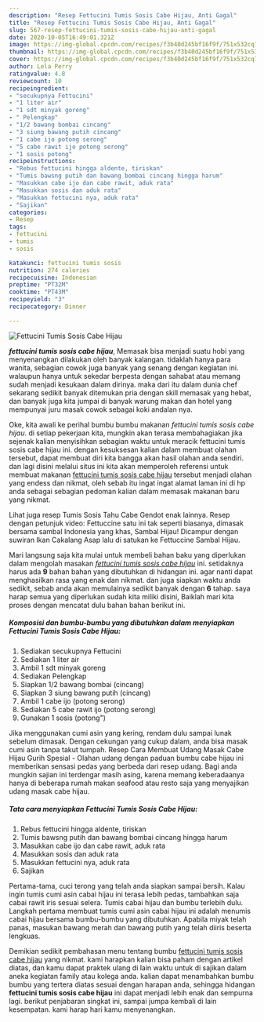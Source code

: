 ```yaml
---
description: "Resep Fettucini Tumis Sosis Cabe Hijau, Anti Gagal"
title: "Resep Fettucini Tumis Sosis Cabe Hijau, Anti Gagal"
slug: 567-resep-fettucini-tumis-sosis-cabe-hijau-anti-gagal
date: 2020-10-05T16:49:01.321Z
image: https://img-global.cpcdn.com/recipes/f3b40d245bf16f9f/751x532cq70/fettucini-tumis-sosis-cabe-hijau-foto-resep-utama.jpg
thumbnail: https://img-global.cpcdn.com/recipes/f3b40d245bf16f9f/751x532cq70/fettucini-tumis-sosis-cabe-hijau-foto-resep-utama.jpg
cover: https://img-global.cpcdn.com/recipes/f3b40d245bf16f9f/751x532cq70/fettucini-tumis-sosis-cabe-hijau-foto-resep-utama.jpg
author: Lela Perry
ratingvalue: 4.8
reviewcount: 10
recipeingredient:
- "secukupnya Fettucini"
- "1 liter air"
- "1 sdt minyak goreng"
- " Pelengkap"
- "1/2 bawang bombai cincang"
- "3 siung bawang putih cincang"
- "1 cabe ijo potong serong"
- "5 cabe rawit ijo potong serong"
- "1 sosis potong"
recipeinstructions:
- "Rebus fettucini hingga aldente, tiriskan"
- "Tumis bawsng putih dan bawang bombai cincang hingga harum"
- "Masukkan cabe ijo dan cabe rawit, aduk rata"
- "Masukkan sosis dan aduk rata"
- "Masukkan fettucini nya, aduk rata"
- "Sajikan"
categories:
- Resep
tags:
- fettucini
- tumis
- sosis

katakunci: fettucini tumis sosis 
nutrition: 274 calories
recipecuisine: Indonesian
preptime: "PT32M"
cooktime: "PT43M"
recipeyield: "3"
recipecategory: Dinner

---
```



![Fettucini Tumis Sosis Cabe Hijau](https://img-global.cpcdn.com/recipes/f3b40d245bf16f9f/751x532cq70/fettucini-tumis-sosis-cabe-hijau-foto-resep-utama.jpg)

<b><i>fettucini tumis sosis cabe hijau</i></b>, Memasak bisa menjadi suatu hobi yang menyenangkan dilakukan oleh banyak kalangan. tidaklah hanya para wanita, sebagian cowok juga banyak yang senang dengan kegiatan ini. walaupun hanya untuk sekedar berpesta dengan sahabat atau memang sudah menjadi kesukaan dalam dirinya. maka dari itu dalam dunia chef sekarang sedikit banyak ditemukan pria dengan skill memasak yang hebat, dan banyak juga kita jumpai di banyak warung makan dan hotel yang mempunyai juru masak cowok sebagai koki andalan nya.

Oke, kita awali ke perihal bumbu bumbu makanan <i>fettucini tumis sosis cabe hijau</i>. di setiap pekerjaan kita, mungkin akan terasa membahagiakan jika sejenak kalian menyisihkan sebagian waktu untuk meracik fettucini tumis sosis cabe hijau ini. dengan kesuksesan kalian dalam membuat olahan tersebut, dapat membuat diri kita bangga akan hasil olahan anda sendiri. dan lagi disini melalui situs ini kita akan memperoleh referensi untuk membuat makanan <u>fettucini tumis sosis cabe hijau</u> tersebut menjadi olahan yang endess dan nikmat, oleh sebab itu ingat ingat alamat laman ini di hp anda sebagai sebagian pedoman kalian dalam memasak makanan baru yang nikmat.

Lihat juga resep Tumis Sosis Tahu Cabe Gendot enak lainnya. Resep dengan petunjuk video: Fettuccine satu ini tak seperti biasanya, dimasak bersama sambal Indonesia yang khas, Sambal Hijau! Dicampur dengan suwiran Ikan Cakalang Asap lalu di satukan ke Fettuccine Sambal Hijau.


Mari langsung saja kita mulai untuk membeli bahan baku yang diperlukan dalam mengolah masakan <u><i>fettucini tumis sosis cabe hijau</i></u> ini. setidaknya harus ada <b>9</b> bahan bahan yang dibutuhkan di hidangan ini. agar nanti dapat menghasilkan rasa yang enak dan nikmat. dan juga siapkan waktu anda sedikit, sebab anda akan memulainya sedikit banyak dengan <b>6</b> tahap. saya harap semua yang diperlukan sudah kita miliki disini, Baiklah mari kita proses dengan mencatat dulu bahan bahan berikut ini.

<!--inarticleads1-->

##### Komposisi dan bumbu-bumbu yang dibutuhkan dalam menyiapkan Fettucini Tumis Sosis Cabe Hijau:

1. Sediakan secukupnya Fettucini
1. Sediakan 1 liter air
1. Ambil 1 sdt minyak goreng
1. Sediakan  Pelengkap
1. Siapkan 1/2 bawang bombai (cincang)
1. Siapkan 3 siung bawang putih (cincang)
1. Ambil 1 cabe ijo (potong serong)
1. Sediakan 5 cabe rawit ijo (potong serong)
1. Gunakan 1 sosis (potong&#34;)


Jika menggunakan cumi asin yang kering, rendam dulu sampai lunak sebelum dimasak. Dengan cekungan yang cukup dalam, anda bisa masak cumi asin tanpa takut tumpah. Resep Cara Membuat Udang Masak Cabe Hijau Gurih Spesial - Olahan udang dengan paduan bumbu cabe hijau ini memberikan sensasi pedas yang berbeda dari resep udang. Bagi anda mungkin sajian ini terdengar masih asing, karena memang keberadaanya hanya di beberapa rumah makan seafood atau resto saja yang menyajikan udang masak cabe hijau. 

<!--inarticleads2-->

##### Tata cara menyiapkan Fettucini Tumis Sosis Cabe Hijau:

1. Rebus fettucini hingga aldente, tiriskan
1. Tumis bawsng putih dan bawang bombai cincang hingga harum
1. Masukkan cabe ijo dan cabe rawit, aduk rata
1. Masukkan sosis dan aduk rata
1. Masukkan fettucini nya, aduk rata
1. Sajikan


Pertama-tama, cuci terong yang telah anda siapkan sampai bersih. Kalau ingin tumis cumi asin cabai hijau ini terasa lebih pedas, tambahkan saja cabai rawit iris sesuai selera. Tumis cabai hijau dan bumbu terlebih dulu. Langkah pertama membuat tumis cumi asin cabai hijau ini adalah menumis cabai hijau bersama bumbu-bumbu yang dibutuhkan. Apabila miyak telah panas, masukan bawang merah dan bawang putih yang telah diiris beserta lengkuas. 

Demikian sedikit pembahasan menu tentang bumbu <u>fettucini tumis sosis cabe hijau</u> yang nikmat. kami harapkan kalian bisa paham dengan artikel diatas, dan kamu dapat praktek ulang di lain waktu untuk di sajikan dalam aneka kegiatan family atau kolega anda. kalian dapat menambahkan bumbu bumbu yang tertera diatas sesuai dengan harapan anda, sehingga hidangan <b>fettucini tumis sosis cabe hijau</b> ini dapat menjadi lebih enak dan sempurna lagi. berikut penjabaran singkat ini, sampai jumpa kembali di lain kesempatan. kami harap hari kamu menyenangkan.
